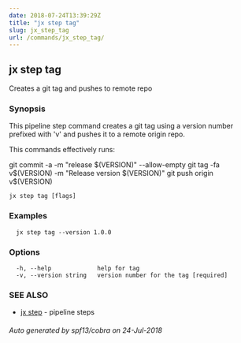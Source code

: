 ```yaml
---
date: 2018-07-24T13:39:29Z
title: "jx step tag"
slug: jx_step_tag
url: /commands/jx_step_tag/
---
```

## jx step tag

Creates a git tag and pushes to remote repo

### Synopsis

This pipeline step command creates a git tag using a version number prefixed with 'v' and pushes it to a remote origin repo. 

This commands effectively runs: 

git commit -a -m "release $(VERSION)" --allow-empty git tag -fa v$(VERSION) -m "Release version $(VERSION)" git push origin v$(VERSION)

```
jx step tag [flags]
```

### Examples

```
  jx step tag --version 1.0.0
```

### Options

```
  -h, --help             help for tag
  -v, --version string   version number for the tag [required]
```

### SEE ALSO

* [jx step](/commands/jx_step/)	 - pipeline steps

###### Auto generated by spf13/cobra on 24-Jul-2018
